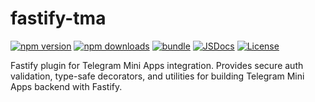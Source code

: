 # fastify-tma

[![npm version][npm-version-src]][npm-version-href]
[![npm downloads][npm-downloads-src]][npm-downloads-href]
[![bundle][bundle-src]][bundle-href]
[![JSDocs][jsdocs-src]][jsdocs-href]
[![License][license-src]][license-href]

Fastify plugin for Telegram Mini Apps integration. Provides secure auth validation, type-safe decorators, and utilities for building Telegram Mini Apps backend with Fastify.

<!-- Badges -->

[npm-version-src]: https://img.shields.io/npm/v/fastify-tma?style=flat&colorA=080f12&colorB=1fa669
[npm-version-href]: https://npmjs.com/package/fastify-tma
[npm-downloads-src]: https://img.shields.io/npm/dm/fastify-tma?style=flat&colorA=080f12&colorB=1fa669
[npm-downloads-href]: https://npmjs.com/package/fastify-tma
[bundle-src]: https://img.shields.io/bundlephobia/minzip/fastify-tma?style=flat&colorA=080f12&colorB=1fa669&label=minzip
[bundle-href]: https://bundlephobia.com/result?p=fastify-tma
[license-src]: https://img.shields.io/github/license/blasdfa/fastify-tma.svg?style=flat&colorA=080f12&colorB=1fa669
[license-href]: https://github.com/blasdfa/fastify-tma/blob/main/LICENSE
[jsdocs-src]: https://img.shields.io/badge/jsdocs-reference-080f12?style=flat&colorA=080f12&colorB=1fa669
[jsdocs-href]: https://www.jsdocs.io/package/fastify-tma
